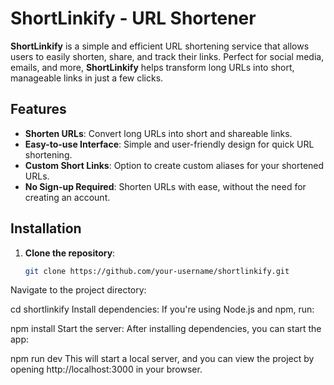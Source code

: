 # ShortLinkify - URL Shortener

**ShortLinkify** is a simple and efficient URL shortening service that allows users to easily shorten, share, and track their links. Perfect for social media, emails, and more, **ShortLinkify** helps transform long URLs into short, manageable links in just a few clicks.

## Features

- **Shorten URLs**: Convert long URLs into short and shareable links.
- **Easy-to-use Interface**: Simple and user-friendly design for quick URL shortening.
- **Custom Short Links**: Option to create custom aliases for your shortened URLs.
- **No Sign-up Required**: Shorten URLs with ease, without the need for creating an account.

## Installation

1. **Clone the repository**:
   ```bash
   git clone https://github.com/your-username/shortlinkify.git
Navigate to the project directory:


cd shortlinkify
Install dependencies: If you're using Node.js and npm, run:


npm install
Start the server: After installing dependencies, you can start the app:


npm run dev
This will start a local server, and you can view the project by opening http://localhost:3000 in your browser.
